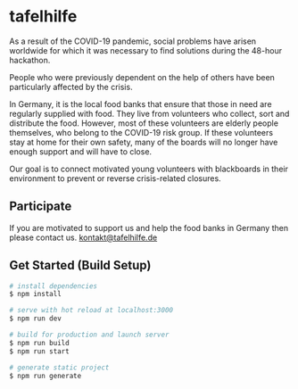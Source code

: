 # tafelhilfe

As a result of the COVID-19 pandemic, social problems have arisen worldwide for which it was necessary to find solutions during the 48-hour hackathon.

People who were previously dependent on the help of others have been particularly affected by the crisis.

In Germany, it is the local food banks that ensure that those in need are regularly supplied with food. They live from volunteers who collect, sort and distribute the food. However, most of these volunteers are elderly people themselves, who belong to the COVID-19 risk group. If these volunteers stay at home for their own safety, many of the boards will no longer have enough support and will have to close.

Our goal is to connect motivated young volunteers with blackboards in their environment to prevent or reverse crisis-related closures.

## Participate

If you are motivated to support us and help the food banks in Germany then please contact us. [kontakt@tafelhilfe.de](mailto:kontakt@tafelhilfe.de)

## Get Started (Build Setup)

```bash
# install dependencies
$ npm install

# serve with hot reload at localhost:3000
$ npm run dev

# build for production and launch server
$ npm run build
$ npm run start

# generate static project
$ npm run generate
```
